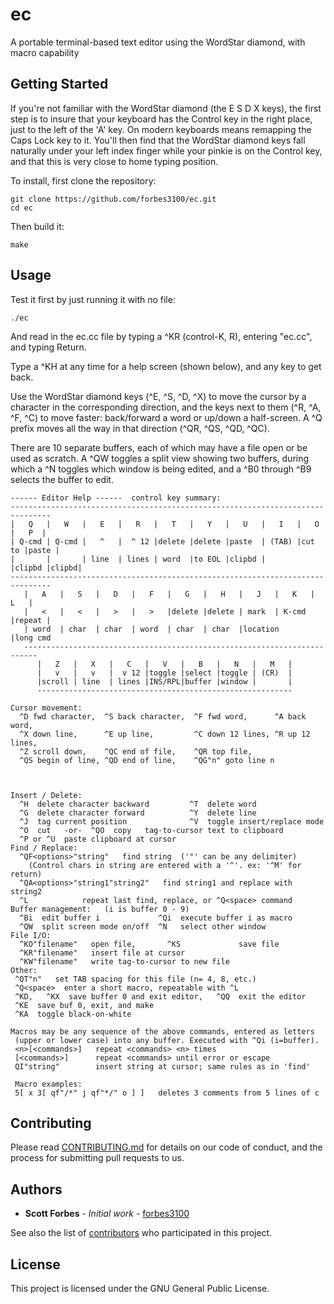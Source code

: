 # ec
A portable terminal-based text editor using the WordStar diamond, with macro capability

## Getting Started

If you're not familiar with the WordStar diamond (the E S D X keys), the first step is to insure
that your keyboard has the Control key in the right place, just to the left of the 'A' key. On
modern keyboards means remapping the Caps Lock key to it. You'll then find that the WordStar
diamond keys fall naturally under your left index finger while your pinkie is on the Control key,
and that this is very close to home typing position.

To install, first clone the repository:

```
git clone https://github.com/forbes3100/ec.git
cd ec
```

Then build it:

```
make
```

## Usage

Test it first by just running it with no file:

```
./ec
```

And read in the ec.cc file by typing a ^KR (control-K, R), entering "ec.cc", and typing Return.

Type a ^KH at any time for a help screen (shown below), and any key to get back.

Use the WordStar diamond keys (^E, ^S, ^D, ^X) to move the cursor by a character in the corresponding direction, and the keys next to them (^R, ^A, ^F, ^C) to move faster: back/forward a word or up/down a half-screen. A ^Q prefix moves all the way in that direction (^QR, ^QS, ^QD, ^QC).

There are 10 separate buffers, each of which may have a file open or be used as scratch. A ^QW toggles a split view showing two buffers, during which a ^N toggles which window is being edited, and a ^B0 through ^B9 selects the buffer to edit.

```
------ Editor Help ------  control key summary:
-------------------------------------------------------------------------------
|   Q   |   W   |   E   |   R   |   T   |   Y   |   U   |   I   |   O   |   P  |
| Q-cmd | Q-cmd |   ^   |  ^ 12 |delete |delete |paste  | (TAB) |cut to |paste |
|       |       | line  | lines | word  |to EOL |clipbd |       |clipbd |clipbd|
-------------------------------------------------------------------------------
   |   A   |   S   |   D   |   F   |   G   |   H   |   J   |   K   |   L   |
   |   <   |   <   |   >   |   >   |delete |delete | mark  | K-cmd |repeat |
   | word  | char  | char  | word  | char  | char  |location       |long cmd
   -------------------------------------------------------------------------
      |   Z   |   X   |   C   |   V   |   B   |   N   |   M   |
      |   v   |   v   |  v 12 |toggle |select |toggle | (CR)  |
      |scroll | line  | lines |INS/RPL|buffer |window |       |
      ---------------------------------------------------------

Cursor movement:
  ^D fwd character,  ^S back character,  ^F fwd word,      ^A back word,
  ^X down line,      ^E up line,         ^C down 12 lines, ^R up 12 lines,
  ^Z scroll down,    ^QC end of file,    ^QR top file,
  ^QS begin of line, ^QD end of line,    ^QG"n" goto line n



Insert / Delete:
  ^H  delete character backward         ^T  delete word
  ^G  delete character forward          ^Y  delete line
  ^J  tag current position              ^V  toggle insert/replace mode
  ^O  cut   -or-  ^QO  copy   tag-to-cursor text to clipboard
  ^P or ^U  paste clipboard at cursor
Find / Replace:
  ^QF<options>"string"   find string  ('"' can be any delimiter)
    (Control chars in string are entered with a '^'. ex: '^M' for return)
  ^QA<options>"string1"string2"   find string1 and replace with string2
  ^L            repeat last find, replace, or ^Q<space> command
Buffer management:   (i is buffer 0 - 9)
  ^Bi  edit buffer i             ^Qi  execute buffer i as macro
  ^QW  split screen mode on/off  ^N   select other window
File I/O:
  ^KO"filename"   open file,       ^KS             save file
  ^KR"filename"   insert file at cursor
  ^KW"filename"   write tag-to-cursor to new file
Other:
 ^QT"n"   set TAB spacing for this file (n= 4, 8, etc.)
 ^Q<space>  enter a short macro, repeatable with ^L
 ^KD,   ^KX  save buffer 0 and exit editor,   ^QQ  exit the editor
 ^KE  save buf 0, exit, and make
 ^KA  toggle black-on-white

Macros may be any sequence of the above commands, entered as letters
 (upper or lower case) into any buffer. Executed with ^Qi (i=buffer).
 <n>[<commands>]   repeat <commands> <n> times
 [<commands>]      repeat <commands> until error or escape
 QI"string"        insert string at cursor; same rules as in 'find'

 Macro examples:
 5[ x 3[ qf"/*" j qf"*/" o ] ]   deletes 3 comments from 5 lines of c
```


## Contributing

Please read [CONTRIBUTING.md](https://github.com/forbes3100/ec.git/blob/master/CONTRIBUTING.md) for details on our code of conduct, and the process for submitting pull requests to us.

## Authors

* **Scott Forbes** - *Initial work* - [forbes3100](https://github.com/forbes3100)

See also the list of [contributors](https://github.com/forbes3100/ec.git/graphs/contributors) who participated in this project.

## License

This project is licensed under the GNU General Public License.
